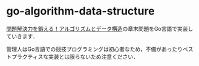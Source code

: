 # go-algorithm-data-structure
[問題解決力を鍛える！アルゴリズムとデータ構造](https://www.kspub.co.jp/book/detail/5128442.html)の章末問題をGo言語で実装していきます．

管理人はGo言語での競技プログラミングは初心者なため，不備があったりベストプラクティスな実装とは限らないため注意ください．


